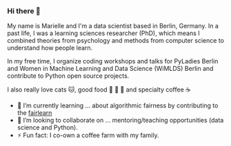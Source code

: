 ### Hi there 👋

My name is Marielle and I'm a data scientist based in Berlin, Germany. In a past life, I was a learning sciences researcher (PhD), which means I combined theories from psychology and methods from computer science to understand how people learn.

In my free time, I organize coding workshops and talks for PyLadies Berlin and Women in Machine Learning and Data Science (WiMLDS) Berlin and contribute to Python open source projects.

I also really love cats :cat:, good food :rice: :ramen: :fries: and specialty coffee :coffee:

<!--
**marielledado/marielledado** is a ✨ _special_ ✨ repository because its `README.md` (this file) appears on your GitHub profile.

Here are some ideas to get you started:

- 🔭 I’m currently working on ...
- 🌱 I’m currently learning ...
- 👯 I’m looking to collaborate on ...
- 🤔 I’m looking for help with ...
- 💬 Ask me about ...
- 📫 How to reach me: ...
- 😄 Pronouns: ...
- ⚡ Fun fact: ...
-->
- 🌱 I’m currently learning ... about algorithmic fairness by contributing to the [fairlearn](https://fairlearn.github.io/)
- 👯 I’m looking to collaborate on ... mentoring/teaching opportunities (data science and Python).
- ⚡ Fun fact: I co-own a coffee farm with my family.
